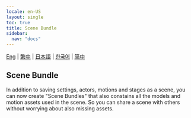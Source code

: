 ```yaml
---
locale: en-US
layout: single
toc: true
title: Scene Bundle
sidebar:
  nav: "docs"
---
```

[Eng](/dancexr/features/scene_bundle) | [繁中](/tw/dancexr/features/scene_bundle) | [日本語](/jp/dancexr/features/scene_bundle) | [한국어](/kr/dancexr/features/scene_bundle) | [简中](/zh/dancexr/features/scene_bundle)


## Scene Bundle
In addition to saving settings, actors, motions and stages as a scene, you can now create "Scene Bundles" that also constains all the models and motion assets used in the scene. So you can share a scene with others without worrying about also missing assets.
